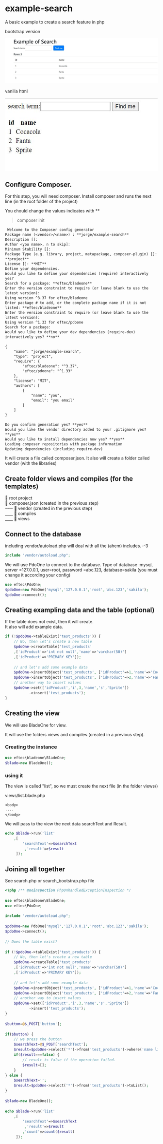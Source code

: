 # example-search
A basic example to create a search feature in php

bootstrap version

![](img/search-bootstrap.jpg)

vanilla html

![](img/search.jpg)

## Configure Composer.

For this step, you will need composer. Install composer and runs the next line (in the root folder of the project)

You chould change the values indicates with **  

> composer init


```
 Welcome to the Composer config generator
Package name (<vendor>/<name>) : **jorge/example-search**
Description []:
Author <you name>, n to skip]:
Minimum Stability []:
Package Type (e.g. library, project, metapackage, composer-plugin) []: **project**
License []: **MIT**
Define your dependencies.
Would you like to define your dependencies (require) interactively yes?
Search for a package: **eftec/bladeone**
Enter the version constraint to require (or leave blank to use the latest version):
Using version ^3.37 for eftec/bladeone
Enter package # to add, or the complete package name if it is not listed: **eftec/bladeone**
Enter the version constraint to require (or leave blank to use the latest version):
Using version ^1.33 for eftec/pdoone
Search for a package:
Would you like to define your dev dependencies (require-dev) interactively yes? **no**

{
    "name": "jorge/example-search",
    "type": "project",
    "require": {
        "eftec/bladeone": "^3.37",
        "eftec/pdoone": "^1.33"
    },
    "license": "MIT",
    "authors": [
        {
            "name": "you",
            "email": "you email"
        }
    ]
}

Do you confirm generation yes? **yes**
Would you like the vendor directory added to your .gitignore yes? **yes**
Would you like to install dependencies now yes? **yes**
Loading composer repositories with package information
Updating dependencies (including require-dev)
```

It will create a file called composer.json. It also will create a folder called vendor (with the libraries)

## Create folder views and compiles (for the templates)

📁 root project   
📁 composer.json (created in the previous step)   
---- 📁 vendor (created in the previous step)  
____ 📁 compiles  
____ 📁 views   


## Connect to the database

including vendor/autoload.php will deal with all the (ahem) includes.   :-3

```php
include "vendor/autoload.php";
```

We will use PdoOne to connect to the database.
Type of database :mysql, server =127.0.0.1, user=root, password =abc.123, database=sakila 
(you must change it according your config) 


```php
use eftec\PdoOne;
$pdoOne=new PdoOne('mysql','127.0.0.1','root','abc.123','sakila');
$pdoOne->connect();
```

## Creating exampling data and the table (optional)

If the table does not exist, then it will create.  
It also will add example data.  

```php
if (!$pdoOne->tableExist('test_products')) {
    // No, then let's create a new table
    $pdoOne->createTable('test_products'
    ,['idProduct'=>'int not null','name'=>'varchar(50)']
    ,['idProduct'=>'PRIMARY KEY']);
    
    // and let's add some example data
    $pdoOne->insertObject('test_products', ['idProduct'=>1,'name'=>'Cocacola']);
    $pdoOne->insertObject('test_products', ['idProduct'=>2,'name'=>'Fanta']);
    // another way to insert values
    $pdoOne->set(['idProduct','i',3,'name','s','Sprite'])
           ->insert('test_products');
}
```

## Creating the view

We will use BladeOne for view.

It will use the folders views and compiles  (created in a previous step).

### Creating the instance

```php
use eftec\bladeone\BladeOne;
$blade=new BladeOne();
```

### using it

The view is called "list", so we must create the next file (in the folder views/)

views/list.blade.php  

```
<body>
....
</body>
```


We will pass to the view the next data searchText and Result.   

```php
echo $blade->run('list'
    ,[
        'searchText'=>$searchText
         ,'result'=>$result
     ]);
```

## Joining all together

See search.php or search_bootstrap.php file

```php
<?php /** @noinspection PhpUnhandledExceptionInspection */

use eftec\bladeone\BladeOne;
use eftec\PdoOne;

include "vendor/autoload.php";

$pdoOne=new PdoOne('mysql','127.0.0.1','root','abc.123','sakila');
$pdoOne->connect();

// Does the table exist?

if (!$pdoOne->tableExist('test_products')) {
    // No, then let's create a new table
    $pdoOne->createTable('test_products'
    ,['idProduct'=>'int not null','name'=>'varchar(50)']
    ,['idProduct'=>'PRIMARY KEY']);
    
    // and let's add some example data
    $pdoOne->insertObject('test_products', ['idProduct'=>1,'name'=>'Cocacola']);
    $pdoOne->insertObject('test_products', ['idProduct'=>2,'name'=>'Fanta']);
    // another way to insert values
    $pdoOne->set(['idProduct','i',3,'name','s','Sprite'])
           ->insert('test_products');
}

$button=@$_POST['button'];

if($button) {
    // we press the button
    $searchText=@$_POST['searchText'];
    $result=$pdoOne->select('*')->from('test_products')->where('name like ?',["%$searchText%"])->toList();
    if($result===false) {
        // result is false if the operation failed.
        $result=[];
    }
} else {
    $searchText='';
    $result=$pdoOne->select('*')->from('test_products')->toList();
}

$blade=new BladeOne();

echo $blade->run('list'
    ,[
        'searchText'=>$searchText
         ,'result'=>$result
        ,'count'=>count($result)
     ]);
```

